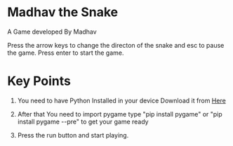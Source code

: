 # Madhav the Snake

A Game developed By Madhav

Press the arrow keys to change the directon of the snake and esc to pause the game. Press enter to start the game.

# Key Points

1. You need to have Python Installed in your device
Download it from [Here](https://www.python.org/downloads/)

2. After that You need to import pygame
type "pip install pygame" or "pip install pygame --pre"
to get your game ready

3. Press the run button and start playing.
